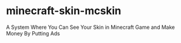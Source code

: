 # minecraft-skin-mcskin
A System Where You Can See Your Skin in Minecraft Game and Make Money By Putting Ads
